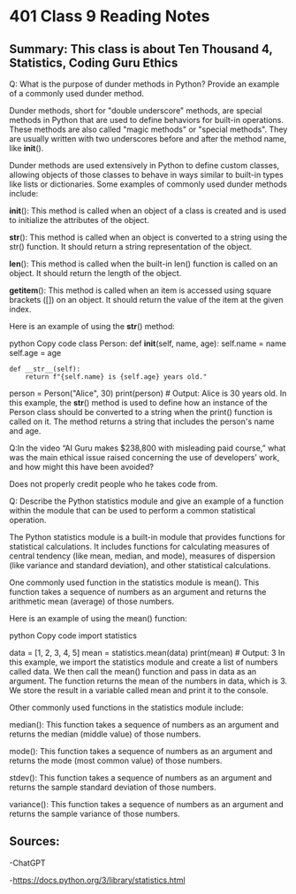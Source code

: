 # 401 Class 9 Reading Notes

## Summary: This class is about Ten Thousand 4, Statistics, Coding Guru Ethics   

Q: What is the purpose of dunder methods in Python? Provide an example of a commonly used dunder method.

Dunder methods, short for "double underscore" methods, are special methods in Python that are used to define behaviors for built-in operations. These methods are also called "magic methods" or "special methods". They are usually written with two underscores before and after the method name, like __init__().

Dunder methods are used extensively in Python to define custom classes, allowing objects of those classes to behave in ways similar to built-in types like lists or dictionaries. Some examples of commonly used dunder methods include:

__init__(): This method is called when an object of a class is created and is used to initialize the attributes of the object.

__str__(): This method is called when an object is converted to a string using the str() function. It should return a string representation of the object.

__len__(): This method is called when the built-in len() function is called on an object. It should return the length of the object.

__getitem__(): This method is called when an item is accessed using square brackets ([]) on an object. It should return the value of the item at the given index.

Here is an example of using the __str__() method:

python
Copy code
class Person:
    def __init__(self, name, age):
        self.name = name
        self.age = age
    
    def __str__(self):
        return f"{self.name} is {self.age} years old."
    
person = Person("Alice", 30)
print(person)  # Output: Alice is 30 years old.
In this example, the __str__() method is used to define how an instance of the Person class should be converted to a string when the print() function is called on it. The method returns a string that includes the person's name and age.

Q:In the video “AI Guru makes $238,800 with misleading paid course,” what was the main ethical issue raised concerning the use of developers’ work, and how might this have been avoided?

Does not properly credit people who he takes code from. 

Q: Describe the Python statistics module and give an example of a function within the module that can be used to perform a common statistical operation.

The Python statistics module is a built-in module that provides functions for statistical calculations. It includes functions for calculating measures of central tendency (like mean, median, and mode), measures of dispersion (like variance and standard deviation), and other statistical calculations.

One commonly used function in the statistics module is mean(). This function takes a sequence of numbers as an argument and returns the arithmetic mean (average) of those numbers.

Here is an example of using the mean() function:

python
Copy code
import statistics

data = [1, 2, 3, 4, 5]
mean = statistics.mean(data)
print(mean)  # Output: 3
In this example, we import the statistics module and create a list of numbers called data. We then call the mean() function and pass in data as an argument. The function returns the mean of the numbers in data, which is 3. We store the result in a variable called mean and print it to the console.

Other commonly used functions in the statistics module include:

median(): This function takes a sequence of numbers as an argument and returns the median (middle value) of those numbers.

mode(): This function takes a sequence of numbers as an argument and returns the mode (most common value) of those numbers.

stdev(): This function takes a sequence of numbers as an argument and returns the sample standard deviation of those numbers.

variance(): This function takes a sequence of numbers as an argument and returns the sample variance of those numbers.

## Sources: 

-ChatGPT

-https://docs.python.org/3/library/statistics.html